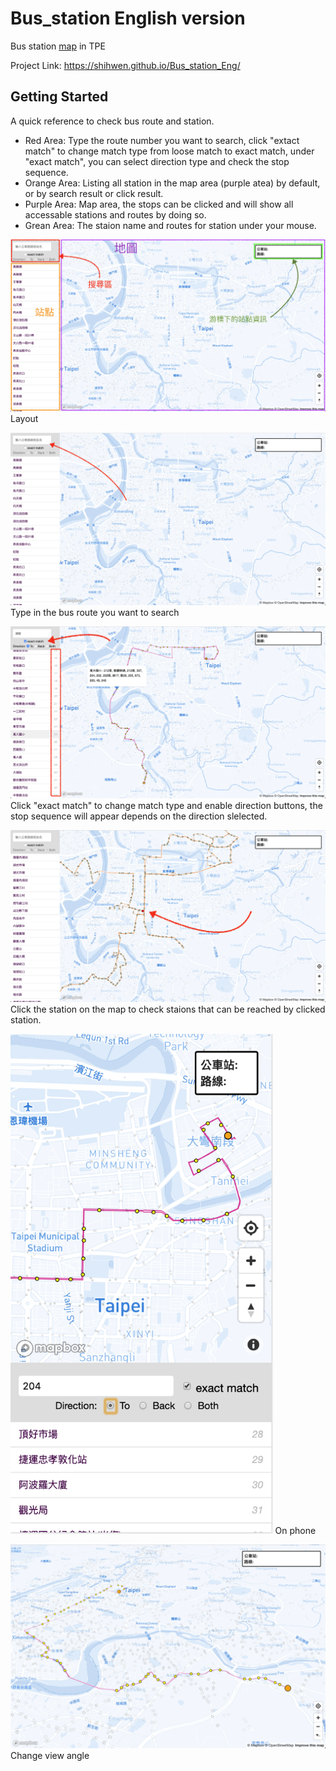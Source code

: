 # Bus_station English version

Bus station [map](https://shihwen.github.io/Bus_station/) in TPE

Project Link: https://shihwen.github.io/Bus_station_Eng/

## Getting Started

A quick reference to check bus route and station.

* Red Area: Type the route number you want to search, click "extact match" to change match type from loose match to exact match, under 
"exact match", you can select direction type and check the stop sequence.
* Orange Area: Listing all station in the map area (purple atea) by default, or by search result or click result.
* Purple Area: Map area, the stops can be clicked and will show all accessable stations and routes by doing so.
* Grean Area: The staion name and routes for station under your mouse.

![](https://github.com/ShihWen/Bus_station/blob/master/image/view_layout.png)
Layout

![](https://github.com/ShihWen/Bus_station/blob/master/image/view_search.png)
Type in the bus route you want to search

![](https://github.com/ShihWen/Bus_station/blob/master/image/view_direction.png)
Click "exact match" to change match type and enable direction buttons, the stop sequence will appear depends on the direction slelected.

![](https://github.com/ShihWen/Bus_station/blob/master/image/view_click.png)
Click the station on the map to check staions that can be reached by clicked station.

<img src="https://github.com/ShihWen/Bus_station/blob/master/image/view_phone.png" alt="alt text"  height="800">
On phone<br>

![](https://github.com/ShihWen/Bus_station/blob/master/image/view_3d.png)
Change view angle



